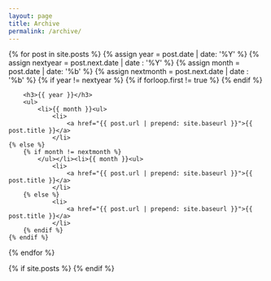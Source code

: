 ```yaml
---
layout: page
title: Archive
permalink: /archive/
---
```


<div class="archive">
{% for post in site.posts %}
	{% assign year = post.date | date: '%Y' %}
	{% assign nextyear = post.next.date | date : '%Y' %}
	{% assign month = post.date | date: '%b' %}
	{% assign nextmonth = post.next.date | date : '%b' %}
	{% if year != nextyear %}
		{% if forloop.first != true %}
			</ul></li></ul>
		{% endif %}

		<h3>{{ year }}</h3>
		<ul>
			<li>{{ month }}<ul>
			    <li>
					<a href="{{ post.url | prepend: site.baseurl }}">{{ post.title }}</a>
				</li>
	{% else %}
		{% if month != nextmonth %}
            </ul></li><li>{{ month }}<ul>
				<li>
					<a href="{{ post.url | prepend: site.baseurl }}">{{ post.title }}</a>
				</li>
		{% else %}
			    <li>
					<a href="{{ post.url | prepend: site.baseurl }}">{{ post.title }}</a>
				</li>
		{% endif %}
	{% endif %}
{% endfor %}

{% if site.posts %}
	</ul></li></ul>
{% endif %}

</div>